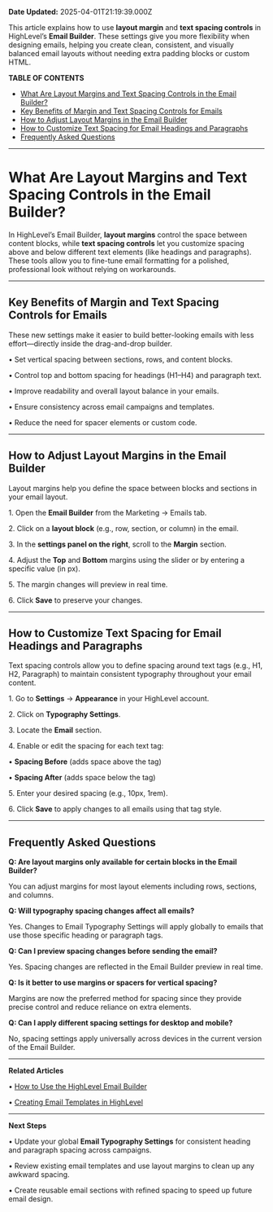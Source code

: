 **Date Updated:** 2025-04-01T21:19:39.000Z

This article explains how to use **layout margin** and **text spacing controls** in HighLevel’s **Email Builder**. These settings give you more flexibility when designing emails, helping you create clean, consistent, and visually balanced email layouts without needing extra padding blocks or custom HTML.

  
**TABLE OF CONTENTS**

* [What Are Layout Margins and Text Spacing Controls in the Email Builder?](#What-Are-Layout-Margins-and-Text-Spacing-Controls-in-the-Email-Builder?)
* [Key Benefits of Margin and Text Spacing Controls for Emails](#Key-Benefits-of-Margin-and-Text-Spacing-Controls-for-Emails)
* [How to Adjust Layout Margins in the Email Builder](#How-to-Adjust-Layout-Margins-in-the-Email-Builder)
* [How to Customize Text Spacing for Email Headings and Paragraphs](#How-to-Customize-Text-Spacing-for-Email-Headings-and-Paragraphs)
* [Frequently Asked Questions](#Frequently-Asked-Questions)

---

# **What Are Layout Margins and Text Spacing Controls in the Email Builder?**

  
In HighLevel’s Email Builder, **layout margins** control the space between content blocks, while **text spacing controls** let you customize spacing above and below different text elements (like headings and paragraphs). These tools allow you to fine-tune email formatting for a polished, professional look without relying on workarounds.

  
---

## **Key Benefits of Margin and Text Spacing Controls for Emails**

  
These new settings make it easier to build better-looking emails with less effort—directly inside the drag-and-drop builder.

 • Set vertical spacing between sections, rows, and content blocks.

 • Control top and bottom spacing for headings (H1–H4) and paragraph text.

 • Improve readability and overall layout balance in your emails.

 • Ensure consistency across email campaigns and templates.

 • Reduce the need for spacer elements or custom code.

---

## **How to Adjust Layout Margins in the Email Builder**

  
Layout margins help you define the space between blocks and sections in your email layout.

 1\. Open the **Email Builder** from the Marketing → Emails tab.

 2\. Click on a **layout block** (e.g., row, section, or column) in the email.

 3\. In the **settings panel on the right**, scroll to the **Margin** section.

 4\. Adjust the **Top** and **Bottom** margins using the slider or by entering a specific value (in px).

 5\. The margin changes will preview in real time.

 6\. Click **Save** to preserve your changes.

  
---

## **How to Customize Text Spacing for Email Headings and Paragraphs**

  
Text spacing controls allow you to define spacing around text tags (e.g., H1, H2, Paragraph) to maintain consistent typography throughout your email content.

 1\. Go to **Settings** → **Appearance** in your HighLevel account.

 2\. Click on **Typography Settings**.

 3\. Locate the **Email** section.

 4\. Enable or edit the spacing for each text tag:

 • **Spacing Before** (adds space above the tag)

 • **Spacing After** (adds space below the tag)

 5\. Enter your desired spacing (e.g., 10px, 1rem).

 6\. Click **Save** to apply changes to all emails using that tag style.

  
---

## **Frequently Asked Questions**

  
**Q: Are layout margins only available for certain blocks in the Email Builder?**

You can adjust margins for most layout elements including rows, sections, and columns.

  
**Q: Will typography spacing changes affect all emails?**

Yes. Changes to Email Typography Settings will apply globally to emails that use those specific heading or paragraph tags.

  
**Q: Can I preview spacing changes before sending the email?**

Yes. Spacing changes are reflected in the Email Builder preview in real time.

  
**Q: Is it better to use margins or spacers for vertical spacing?**

Margins are now the preferred method for spacing since they provide precise control and reduce reliance on extra elements.

  
**Q: Can I apply different spacing settings for desktop and mobile?**

No, spacing settings apply universally across devices in the current version of the Email Builder.

---

**Related Articles**

 • [How to Use the HighLevel Email Builder](https://help.gohighlevel.com/support/solutions/articles/48001215263-how-to-send-a-regular-email-campaign-send-now-or-schedule-)

 • [Creating Email Templates in HighLevel](https://help.gohighlevel.com/support/solutions/articles/48001215382-preview-and-test-your-email-campaign-templates)

---

**Next Steps**

 • Update your global **Email Typography Settings** for consistent heading and paragraph spacing across campaigns.

 • Review existing email templates and use layout margins to clean up any awkward spacing.

 • Create reusable email sections with refined spacing to speed up future email design.

  